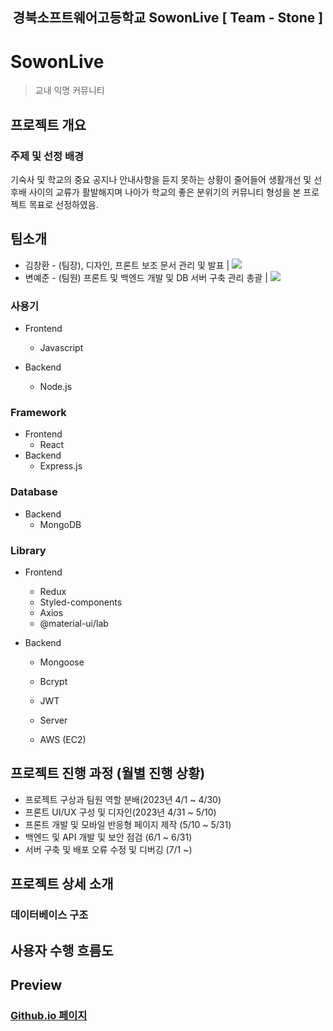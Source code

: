 <h2 align="middle">경북소프트웨어고등학교 SowonLive [ Team - Stone ]</h2>

# SowonLive
> 교내 익명 커뮤니티

## 프로젝트 개요
### 주제 및 선정 배경
기숙사 및 학교의 중요 공지나 안내사항을 듣지 못하는 상황이 줄어들어 생활개선 및 선후배 사이의 교류가 활발해지며 나아가 학교의 좋은 분위기의 커뮤니티 형성을 본 프로젝트 목표로 선정하였음.
## 팀소개
* 김창환 -
(팀장), 디자인, 프론트 보조 문서 관리 및 발표 | <a href="https://github.com/Takoyaa" target="_blank"><img src="https://img.shields.io/badge/GitHub-181717?style=flat-square&logo=GitHub&logoColor=white"/></a>
* 변예준 - 
(팀원) 프론트 및 백엔드 개발 및 DB 서버 구축 관리 총괄 | <a href="https://github.com/yejun178" target="_blank"><img src="https://img.shields.io/badge/GitHub-181717?style=flat-square&logo=GitHub&logoColor=white"/></a>


### 사용기
- Frontend
  - Javascript
  
- Backend
  - Node.js
  
### Framework
- Frontend
  - React
- Backend
  - Express.js
  
### Database
- Backend
  - MongoDB
  
### Library
- Frontend
  - Redux
  - Styled-components
  - Axios
  - @material-ui/lab

- Backend
  - Mongoose
  - Bcrypt
  - JWT

  - Server
  - AWS (EC2)


## 프로젝트 진행 과정 (월별 진행 상황)
 + 프로젝트 구상과 팀원 역할 분배(2023년 4/1  ~ 4/30)
 + 프론트 UI/UX 구성 및 디자인(2023년 4/31 ~ 5/10)
 + 프론트 개발 및 모바일 반응형 페이지 제작 (5/10 ~ 5/31)
 + 백엔드 및 API 개발 및 보안 점검 (6/1 ~ 6/31)
 + 서버 구축 및 배포 오류 수정 및 디버깅 (7/1 ~)
## 프로젝트 상세 소개

### 데이터베이스 구조


## 사용자 수행 흐름도


## Preview

### [Github.io 페이지](https://github.com/GBSW-Stone)
